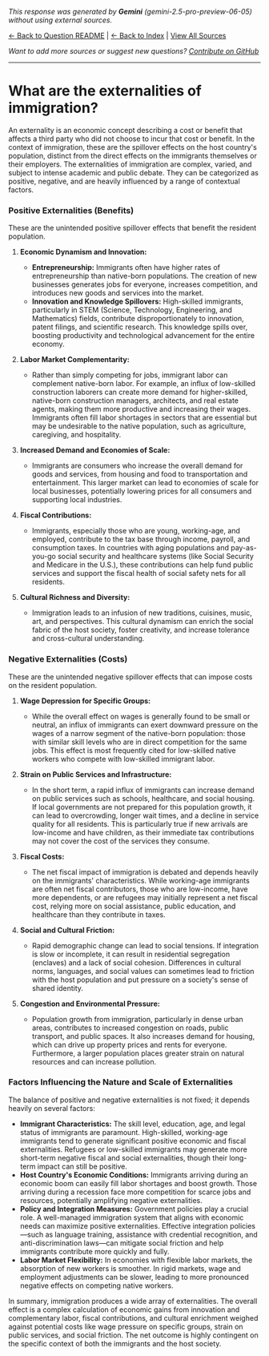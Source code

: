 <!-- 
Generated by: gemini
Model: gemini-2.5-pro-preview-06-05
Prompt type: default
Tools enabled: False
Generated at: 2025-07-01T18:16:33.675351
-->

*This response was generated by **Gemini** (gemini-2.5-pro-preview-06-05) without using external sources.*

[← Back to Question README](README.md) | [← Back to Index](../README.md) | [View All Sources](../allsources.md)

*Want to add more sources or suggest new questions? [Contribute on GitHub](https://github.com/justinwest/SuggestedSources)*

---

# What are the externalities of immigration?

An externality is an economic concept describing a cost or benefit that affects a third party who did not choose to incur that cost or benefit. In the context of immigration, these are the spillover effects on the host country's population, distinct from the direct effects on the immigrants themselves or their employers. The externalities of immigration are complex, varied, and subject to intense academic and public debate. They can be categorized as positive, negative, and are heavily influenced by a range of contextual factors.

### Positive Externalities (Benefits)

These are the unintended positive spillover effects that benefit the resident population.

1.  **Economic Dynamism and Innovation:**
    *   **Entrepreneurship:** Immigrants often have higher rates of entrepreneurship than native-born populations. The creation of new businesses generates jobs for everyone, increases competition, and introduces new goods and services into the market.
    *   **Innovation and Knowledge Spillovers:** High-skilled immigrants, particularly in STEM (Science, Technology, Engineering, and Mathematics) fields, contribute disproportionately to innovation, patent filings, and scientific research. This knowledge spills over, boosting productivity and technological advancement for the entire economy.

2.  **Labor Market Complementarity:**
    *   Rather than simply competing for jobs, immigrant labor can complement native-born labor. For example, an influx of low-skilled construction laborers can create more demand for higher-skilled, native-born construction managers, architects, and real estate agents, making them more productive and increasing their wages. Immigrants often fill labor shortages in sectors that are essential but may be undesirable to the native population, such as agriculture, caregiving, and hospitality.

3.  **Increased Demand and Economies of Scale:**
    *   Immigrants are consumers who increase the overall demand for goods and services, from housing and food to transportation and entertainment. This larger market can lead to economies of scale for local businesses, potentially lowering prices for all consumers and supporting local industries.

4.  **Fiscal Contributions:**
    *   Immigrants, especially those who are young, working-age, and employed, contribute to the tax base through income, payroll, and consumption taxes. In countries with aging populations and pay-as-you-go social security and healthcare systems (like Social Security and Medicare in the U.S.), these contributions can help fund public services and support the fiscal health of social safety nets for all residents.

5.  **Cultural Richness and Diversity:**
    *   Immigration leads to an infusion of new traditions, cuisines, music, art, and perspectives. This cultural dynamism can enrich the social fabric of the host society, foster creativity, and increase tolerance and cross-cultural understanding.

### Negative Externalities (Costs)

These are the unintended negative spillover effects that can impose costs on the resident population.

1.  **Wage Depression for Specific Groups:**
    *   While the overall effect on wages is generally found to be small or neutral, an influx of immigrants can exert downward pressure on the wages of a narrow segment of the native-born population: those with similar skill levels who are in direct competition for the same jobs. This effect is most frequently cited for low-skilled native workers who compete with low-skilled immigrant labor.

2.  **Strain on Public Services and Infrastructure:**
    *   In the short term, a rapid influx of immigrants can increase demand on public services such as schools, healthcare, and social housing. If local governments are not prepared for this population growth, it can lead to overcrowding, longer wait times, and a decline in service quality for all residents. This is particularly true if new arrivals are low-income and have children, as their immediate tax contributions may not cover the cost of the services they consume.

3.  **Fiscal Costs:**
    *   The net fiscal impact of immigration is debated and depends heavily on the immigrants' characteristics. While working-age immigrants are often net fiscal contributors, those who are low-income, have more dependents, or are refugees may initially represent a net fiscal cost, relying more on social assistance, public education, and healthcare than they contribute in taxes.

4.  **Social and Cultural Friction:**
    *   Rapid demographic change can lead to social tensions. If integration is slow or incomplete, it can result in residential segregation (enclaves) and a lack of social cohesion. Differences in cultural norms, languages, and social values can sometimes lead to friction with the host population and put pressure on a society's sense of shared identity.

5.  **Congestion and Environmental Pressure:**
    *   Population growth from immigration, particularly in dense urban areas, contributes to increased congestion on roads, public transport, and public spaces. It also increases demand for housing, which can drive up property prices and rents for everyone. Furthermore, a larger population places greater strain on natural resources and can increase pollution.

### Factors Influencing the Nature and Scale of Externalities

The balance of positive and negative externalities is not fixed; it depends heavily on several factors:

*   **Immigrant Characteristics:** The skill level, education, age, and legal status of immigrants are paramount. High-skilled, working-age immigrants tend to generate significant positive economic and fiscal externalities. Refugees or low-skilled immigrants may generate more short-term negative fiscal and social externalities, though their long-term impact can still be positive.
*   **Host Country's Economic Conditions:** Immigrants arriving during an economic boom can easily fill labor shortages and boost growth. Those arriving during a recession face more competition for scarce jobs and resources, potentially amplifying negative externalities.
*   **Policy and Integration Measures:** Government policies play a crucial role. A well-managed immigration system that aligns with economic needs can maximize positive externalities. Effective integration policies—such as language training, assistance with credential recognition, and anti-discrimination laws—can mitigate social friction and help immigrants contribute more quickly and fully.
*   **Labor Market Flexibility:** In economies with flexible labor markets, the absorption of new workers is smoother. In rigid markets, wage and employment adjustments can be slower, leading to more pronounced negative effects on competing native workers.

In summary, immigration produces a wide array of externalities. The overall effect is a complex calculation of economic gains from innovation and complementary labor, fiscal contributions, and cultural enrichment weighed against potential costs like wage pressure on specific groups, strain on public services, and social friction. The net outcome is highly contingent on the specific context of both the immigrants and the host society.